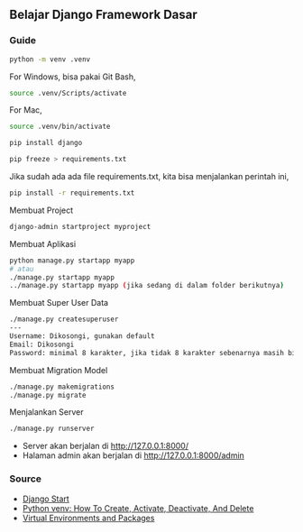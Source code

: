 ## Belajar Django Framework Dasar
### Guide

```bash
python -m venv .venv
```
For Windows, bisa pakai Git Bash,
```bash
source .venv/Scripts/activate
```
For Mac,
```bash
source .venv/bin/activate
```

```bash
pip install django
```

```bash
pip freeze > requirements.txt
```
Jika sudah ada ada file requirements.txt, kita bisa menjalankan perintah ini,
```bash
pip install -r requirements.txt
```

Membuat Project
```bash
django-admin startproject myproject
```

Membuat Aplikasi
```bash
python manage.py startapp myapp
# atau
./manage.py startapp myapp
../manage.py startapp myapp (jika sedang di dalam folder berikutnya)
```

Membuat Super User Data
```bash
./manage.py createsuperuser
---
Username: Dikosongi, gunakan default
Email: Dikosongi
Password: minimal 8 karakter, jika tidak 8 karakter sebenarnya masih bisa
```

Membuat Migration Model
```bash
./manage.py makemigrations
./manage.py migrate
```

Menjalankan Server
```bash
./manage.py runserver
```

- Server akan berjalan di http://127.0.0.1:8000/
- Halaman admin akan berjalan di http://127.0.0.1:8000/admin

### Source
- [Django Start](https://python-guide.devscale.id/django/start)
- [Python venv: How To Create, Activate, Deactivate, And Delete](https://python.land/virtual-environments/virtualenv)
- [Virtual Environments and Packages](https://docs.python.org/3/tutorial/venv.html)

